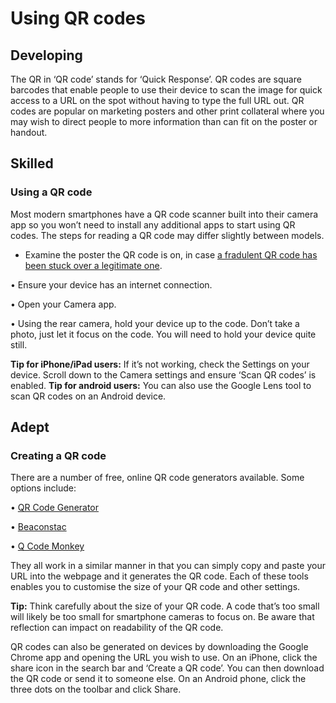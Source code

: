 # Using QR codes

## Developing
The QR in ‘QR code’ stands for ‘Quick Response’. 
QR codes are square barcodes that enable people to use their device to scan the image for quick access to a URL on the spot without having to type the full URL out. QR codes are popular on marketing posters and other print collateral where you may wish to direct people to more information than can fit on the poster or handout.  

## Skilled
### Using a QR code
Most modern smartphones have a QR code scanner built into their camera app so you won’t need to install any additional apps to start using QR codes. The steps for reading a QR code may differ slightly between models.  

* Examine the poster the QR code is on, in case [a fradulent QR code has been stuck over a legitimate one](https://www.cnet.com/tech/services-and-software/qr-code-scams-are-on-the-rise-heres-how-to-avoid-getting-duped/).

•	Ensure your device has an internet connection. 

•	Open your Camera app.

•	Using the rear camera, hold your device up to the code. Don’t take a photo, just let it focus on the code. You will need to hold your device quite still. 

**Tip for iPhone/iPad users:** If it’s not working, check the Settings on your device. Scroll down to the Camera settings and ensure ‘Scan QR codes’ is enabled. 
**Tip for android users:** You can also use the Google Lens tool to scan QR codes on an Android device.

## Adept
### Creating a QR code
There are a number of free, online QR code generators available. Some options include: 

•	[QR Code Generator](https://www.qr-code-generator.com/)

•	[Beaconstac](https://www.beaconstac.com/)

•	[Q Code Monkey](https://www.qrcode-monkey.com/)

They all work in a similar manner in that you can simply copy and paste your URL into the webpage and it generates the QR code. Each of these tools enables you to customise the size of your QR code and other settings. 

**Tip:** Think carefully about the size of your QR code. A code that’s too small will likely be too small for smartphone cameras to focus on. Be aware that reflection can impact on readability of the QR code.

QR codes can also be generated on devices by downloading the Google Chrome app and opening the URL you wish to use. On an iPhone, click the share icon in the search bar and ‘Create a QR code’. You can then download the QR code or send it to someone else. On an Android phone, click the three dots on the toolbar and click Share.
